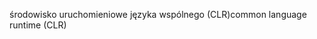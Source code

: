 <span data-ttu-id="7bfa8-101">środowisko uruchomieniowe języka wspólnego (CLR)</span><span class="sxs-lookup"><span data-stu-id="7bfa8-101">common language runtime (CLR)</span></span>